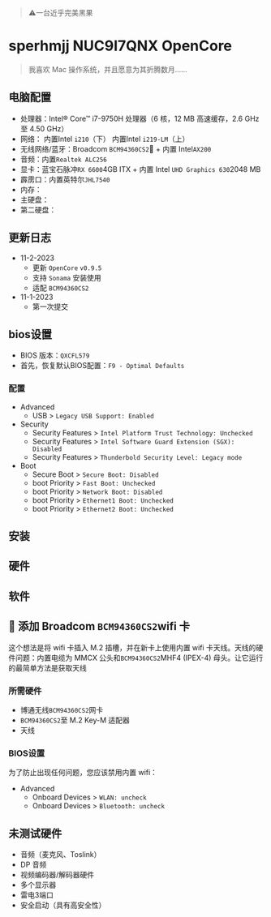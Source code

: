 > ⚠️一台近乎完美黑果

# sperhmjj NUC9I7QNX OpenCore

> 我喜欢 Mac 操作系统，并且愿意为其折腾数月……

## 电脑配置

- 处理器：Intel® Core™ i7-9750H 处理器（6 核，12 MB 高速缓存，2.6 GHz 至 4.50 GHz）
- 网络： 内置Intel `i210`（下） 内置Intel `i219-LM`（上）
- 无线网络/蓝牙：Broadcom `BCM94360CS2`🔧 + 内置 Intel`AX200`
- 音频：内置`Realtek ALC256`
- 显卡：蓝宝石脉冲`RX 6600`4GB ITX + 内置 Intel `UHD Graphics 630`2048 MB
- 霹雳口：内置英特尔`JHL7540`
- 内存：
- 主硬盘：
- 第二硬盘：

## 更新日志

- 11-2-2023
  - 更新 `OpenCore` `v0.9.5`
  - 支持 `Sonama` 安装使用
  - 适配 `BCM94360CS2`
- 11-1-2023
  - 第一次提交

## bios设置

- BIOS 版本：`QXCFL579`
- 首先，恢复默认BIOS配置：`F9 - Optimal Defaults`

### 配置

- Advanced
  - USB > `Legacy USB Support: Enabled`
- Security
  - Security Features > `Intel Platform Trust Technology: Unchecked`
  - Security Features > `Intel Software Guard Extension (SGX): Disabled`
  - Security Features > `Thunderbold Security Level: Legacy mode`
- Boot
  - Secure Boot > `Secure Boot: Disabled`
  - boot Priority > `Fast Boot: Unchecked`
  - boot Priority > `Network Boot: Disabled`
  - boot Priority > `Ethernet1 Boot: Unchecked`
  - boot Priority > `Ethernet2 Boot: Unchecked`

## 安装

## 硬件

## 软件

## 🔧 添加 Broadcom `BCM94360CS2`wifi 卡

这个想法是将 wifi 卡插入 M.2 插槽，并在新卡上使用内置 wifi 卡天线。天线的硬件问题：内置电缆为 MMCX 公头和`BCM94360CS2`MHF4 (IPEX-4) 母头。让它运行的最简单方法是获取天线

### 所需硬件

- 博通无线`BCM94360CS2`网卡
- `BCM94360CS2`至 M.2 Key-M 适配器
- 天线

### BIOS设置

为了防止出现任何问题，您应该禁用内置 wifi：

- Advanced
  - Onboard Devices > `WLAN: uncheck`
  - Onboard Devices > `Bluetooth: uncheck`

## 未测试硬件

- 音频（麦克风、Toslink）
- DP 音频
- 视频编码器/解码器硬件
- 多个显示器
- 雷电3端口
- 安全启动（具有高安全性）
